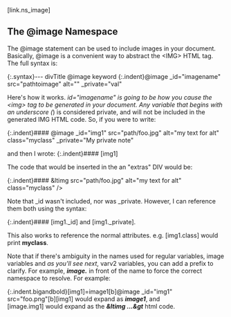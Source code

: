 [link.ns_image]
## The @image Namespace

The @image statement can be used to include images in your document. Basically, @image is a convenient way to abstract the &lt;IMG&gt; HTML tag. The full syntax is:

{:.syntax}--- divTitle @image keyword
    {:.indent}@image _id="imagename" src="pathtoimage" alt="" _private="val"

Here's how it works. _id="imagename" is going to be how you cause the &lt;img&gt; tag to be generated in your document. Any variable that begins with an underscore (_) is considered private, and will not be included in the generated IMG HTML code. So, if you were to write:

{:.indent}#### @image _id="img1" src="path/foo.jpg" alt="my text for alt" class="myclass" _private="My private note"

and then I wrote:
{:.indent}#### [img1]

The code that would be inserted in the an "extras" DIV would be:

{:.indent}#### &ltimg src="path/foo.jpg" alt="my text for alt" class="myclass" /&gt;

Note that _id wasn't included, nor was _private. However, I can reference them both using the syntax:

{:.indent}#### &#91;img1._id] and &#91;img1._private].

This also works to reference the normal attributes. e.g. &#91;img1.class] would print **myclass**.

Note that if there's ambiguity in the names used for regular variables, image variables and *as you'll see next*, varv2 variables, you can add a prefix to clarify. For example, ***image.*** in front of the name to force the correct namespace to resolve. For example:

{:.indent.bigandbold}&#91;img1]=image1[b]@image _id="img1" \
    src="foo.png"[b]&#91;img1] would expand as ***image1***, and \
    &#91;image.img1] would expand as the ***&ltimg ...&gt*** html code.

